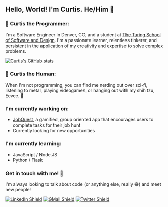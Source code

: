 ## Hello, World! I'm Curtis. He/Him 👾

### 🤖 Curtis the Programmer:
I'm a Software Engineer in Denver, CO, and a student at [The Turing School of Software and Design](https://turing.io/). I'm a passionate learner, relentless tinkerer, and persistent in the application of my creativity and expertise to solve complex problems.

[![Curtis's GitHub stats](https://github-readme-stats.vercel.app/api?username=c-bartell&count_private=true&show_icons=true&theme=synthwave)](https://github.com/c-bartell)

### 🤘 Curtis the Human:
When I'm not programming, you can find me nerding out over sci-fi, listening to metal, playing videogames, or hanging out with my shih tzu, Eevee. 🐶


### I'm currently working on:
- [JobQuest](https://github.com/JobQuest), a gamified, group oriented app that encourages users to complete tasks for their job hunt
- Currently looking for new opportunities

### I'm currently learning:
- JavaScript / Node.JS
- Python / Flask

### Get in touch with me! 📣
I'm always looking to talk about code (or anything else, really 😁) and meet new people!

[![LinkedIn Shield](https://img.shields.io/static/v1?label=&message=Curtis+Bartell&color=grey&style=flat-square&logo=LinkedIn)](https://www.linkedin.com/in/curtis-bartell/)
[![GMail Shield](https://img.shields.io/static/v1?label=&message=curtis.c.bartell@gmail.com&color=grey&style=flat-square&logo=Gmail)](mailto:curtis.c.bartell@gmail.com?subject=Let's%20chat!)
[![Twitter Shield](https://img.shields.io/static/v1?label=&message=@curtis_codes&color=grey&style=flat-square&logo=twitter)](https://twitter.com/curtis_codes)

<!--
**c-bartell/c-bartell** is a ✨ _special_ ✨ repository because its `README.md` (this file) appears on your GitHub profile.
Here are some ideas to get you started:

- 🔭 I’m currently working on ...
- 🌱 I’m currently learning ...
- 👯 I’m looking to collaborate on ...
- 🤔 I’m looking for help with ...
- 💬 Ask me about ...
- 📫 How to reach me: ...
- 😄 Pronouns: ...
- ⚡ Fun fact: ...
-->
